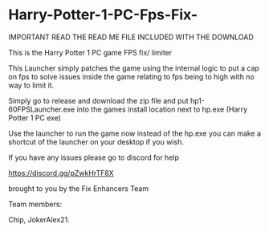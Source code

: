 # Harry-Potter-1-PC-Fps-Fix-

IMPORTANT READ THE READ ME FILE INCLUDED WITH THE DOWNLOAD

This is the Harry Potter 1 PC game FPS fix/ limiter

This Launcher simply patches the game using the internal logic to put a cap on fps to solve issues inside the game relating to fps being to high with no way to limit it.

Simply go to release and download the zip file and put hp1-60FPSLauncher.exe into the games install location next to hp.exe (Harry Potter 1 PC exe)

Use the launcher to run the game now instead of the hp.exe you can make a shortcut of the launcher on your desktop if you wish.

If you have any issues please go to discord for help 

https://discord.gg/pZwkHrTF8X

brought to you by the Fix Enhancers Team

Team members:

Chip, JokerAlex21.

